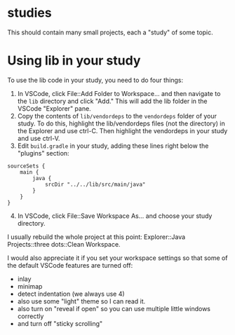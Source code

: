 # studies
This should contain many small projects, each a "study" of some topic.

# Using lib in your study

To use the lib code in your study, you need to do four things:

1. In VSCode, click File::Add Folder to Workspace... and then navigate to the `lib` directory and click "Add."
   This will add the lib folder in the VSCode "Explorer" pane.
2. Copy the contents of `lib/vendordeps` to the `vendordeps` folder of your study.  To do this, highlight
   the lib/vendordeps files (not the directory) in the Explorer and use ctrl-C.  Then highlight the vendordeps
   in your study and use ctrl-V.
3. Edit `build.gradle` in your study, adding these lines right below the "plugins" section:

```
sourceSets {
    main {
        java {
            srcDir "../../lib/src/main/java"
        }
    }
}
```
4. In VSCode, click File::Save Workspace As... and choose your study directory.

I usually rebuild the whole project at this point: Explorer::Java Projects::three dots::Clean Workspace.

I would also appreciate it if you set your workspace settings so that some of the default VSCode features are turned off:

* inlay
* minimap
* detect indentation (we always use 4)
* also use some "light" theme so I can read it.
* also turn on "reveal if open" so you can use multiple little windows correctly
* and turn off "sticky scrolling"

